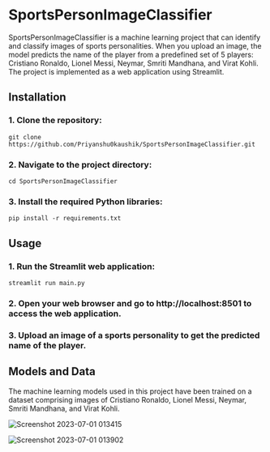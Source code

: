 # SportsPersonImageClassifier

SportsPersonImageClassifier is a machine learning project that can identify and classify images of sports personalities. When you upload an image, the model predicts the name of the player from a predefined set of 5 players: Cristiano Ronaldo, Lionel Messi, Neymar, Smriti Mandhana, and Virat Kohli. The project is implemented as a web application using Streamlit.


## Installation
### 1. Clone the repository:
```
git clone https://github.com/Priyanshu0kaushik/SportsPersonImageClassifier.git
```
### 2. Navigate to the project directory:
```
cd SportsPersonImageClassifier
```
### 3. Install the required Python libraries:

```
pip install -r requirements.txt
```
## Usage

### 1. Run the Streamlit web application:
```
streamlit run main.py
```
### 2. Open your web browser and go to http://localhost:8501 to access the web application.

### 3. Upload an image of a sports personality to get the predicted name of the player.

## Models and Data
The machine learning models used in this project have been trained on a dataset comprising images of Cristiano Ronaldo, Lionel Messi, Neymar, Smriti Mandhana, and Virat Kohli.

![Screenshot 2023-07-01 013415](https://github.com/Priyanshu112004/SportsPersonImageClassifier/assets/99242544/64972422-526b-4d36-bcf3-c4ae2ce5d641)

![Screenshot 2023-07-01 013902](https://github.com/Priyanshu112004/SportsPersonImageClassifier/assets/99242544/1644ee55-9144-4016-a9d0-2f18e5b1aef0)

